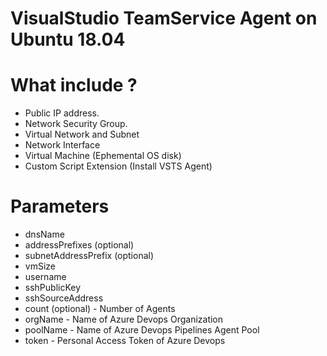# VisualStudio TeamService Agent on Ubuntu 18.04

# What include ?

* Public IP address.
* Network Security Group.
* Virtual Network and Subnet
* Network Interface
* Virtual Machine (Ephemental OS disk)
* Custom Script Extension (Install VSTS Agent)

# Parameters

* dnsName
* addressPrefixes (optional)
* subnetAddressPrefix (optional)
* vmSize
* username
* sshPublicKey
* sshSourceAddress
* count (optional) - Number of Agents
* orgName - Name of Azure Devops Organization
* poolName - Name of Azure Devops Pipelines Agent Pool
* token - Personal Access Token of Azure Devops

